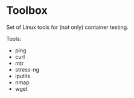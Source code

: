 # Toolbox 

Set of Linux tools for (not only) container testing.

Tools:

* ping
* curl
* mtr
* stress-ng
* iputils
* nmap
* wget

